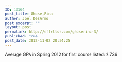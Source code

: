 ```yaml
---
ID: 13164
post_title: Ghose,Rina
author: Joel DesArmo
post_excerpt: ""
layout: post
permalink: http://effrtlss.com/ghoserina-3/
published: true
post_date: 2012-11-02 20:54:25
---
```

<p>Average GPA in Spring 2012 for first course listed: 2.736</p>